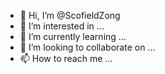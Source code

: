- 👋 Hi, I’m @ScofieldZong
- 👀 I’m interested in ...
- 🌱 I’m currently learning ...
- 💞️ I’m looking to collaborate on ...
- 📫 How to reach me ...

<!---
ScofieldZong/ScofieldZong is a ✨ special ✨ repository because its `README.md` (this file) appears on your GitHub profile.
You can click the Preview link to take a look at your changes.
--->
